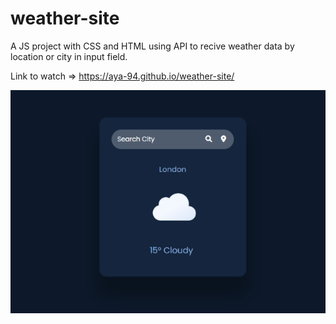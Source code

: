 # weather-site

A JS project with CSS and HTML using API to recive weather data by location or city in input field.

Link to watch => https://aya-94.github.io/weather-site/

![](./icons/weather-site-img.png)
